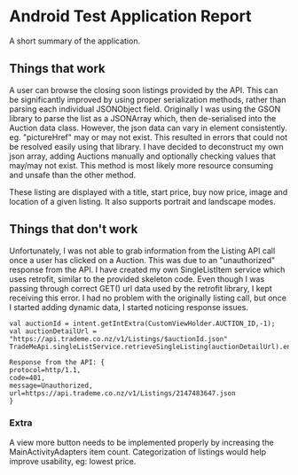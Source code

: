 # Android Test Application Report

A short summary of the application.

## Things that work

A user can browse the closing soon listings provided by the API. This can be significantly improved by using proper serialization methods, rather than parsing each individual JSONObject field. Originally I was using the GSON library to parse the list as a JSONArray which, then de-serialised into the Auction data class. However, the json data can vary in element consistently. eg. "pictureHref" may or may not exist. This resulted in errors that could not be resolved easily using that library. I have decided to deconstruct my own json array, adding Auctions manually and optionally checking values that may/may not exist. This method is most likely more resource consuming and unsafe than the other method.

These listing are displayed with a title, start price, buy now price, image and location of a given listing. It also supports portrait and landscape modes.


## Things that don't work
Unfortunately, I was not able to grab information from the Listing API call once a user has clicked on a Auction. This was due to an "unauthorized" response from the API. I have created my own SingleListItem service which uses retrofit, similar to the provided skeleton code. Even though I was passing through correct GET() url data used by the retrofit library, I kept receiving this error. I had no problem with the originally listing call, but once I started adding dynamic data, I started noticing response issues. 
```
val auctionId = intent.getIntExtra(CustomViewHolder.AUCTION_ID,-1); 
val auctionDetailUrl = "https://api.trademe.co.nz/v1/Listings/$auctionId.json" 
TradeMeApi.singleListService.retrieveSingleListing(auctionDetailUrl).enqueue(this); 

Response from the API: {
protocol=http/1.1, 
code=401,
message=Unauthorized, 
url=https://api.trademe.co.nz/v1/Listings/2147483647.json
}
```
### Extra
A view more button needs to be implemented properly by increasing the MainActivityAdapters item count.
Categorization of listings would help improve usability, eg: lowest price.
